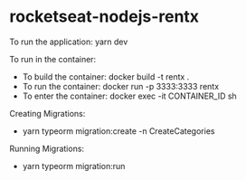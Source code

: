 # rocketseat-nodejs-rentx

To run the application: yarn dev

To run in the container: 
- To build the container: docker build -t rentx .
- To run the container: docker run -p 3333:3333 rentx
- To enter the container: docker exec -it CONTAINER_ID sh

Creating Migrations:
- yarn typeorm migration:create -n CreateCategories

Running Migrations:
- yarn typeorm migration:run
